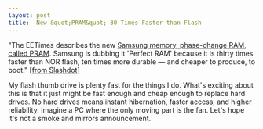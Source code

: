 ```yaml
---
layout: post
title:  New &quot;PRAM&quot; 30 Times Faster than Flash
---
```

"The EETimes describes the new [Samsung memory, phase-change RAM, called PRAM](http://www.eetimes.com/news/semi/showArticle.jhtml?articleID=192700709). Samsung is dubbing it 'Perfect RAM' because it is thirty times faster than NOR flash, ten times more durable — and cheaper to produce, to boot." [[from Slashdot](http://hardware.slashdot.org/article.pl?sid=06/09/11/1446234&from=rss)]

My flash thumb drive is plenty fast for the things I do. What's exciting about this is that it just might be fast enough and cheap enough to replace hard drives. No hard drives means instant hibernation, faster access, and higher reliability. Imagine a PC where the only moving part is the fan. Let's hope it's not a smoke and mirrors announcement.
